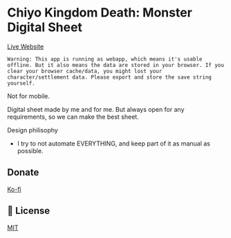 # Chiyo Kingdom Death: Monster Digital Sheet

[Live Website](https://kdm.verycute.me/)

```
Warning: This app is running as webapp, which means it's usable offline. But it also means the data are stored in your browser. If you clear your browser cache/data, you might lost your character/settlement data. Please export and store the save string yourself.
```

Not for mobile.

Digital sheet made by me and for me.
But always open for any requirements, so we can make the best sheet.

Design philisophy
- I try to not automate EVERYTHING, and keep part of it as manual as possible.

## Donate
[Ko-fi](https://ko-fi.com/T6T2W19IM)

## 📑 License
[MIT](http://opensource.org/licenses/MIT)
